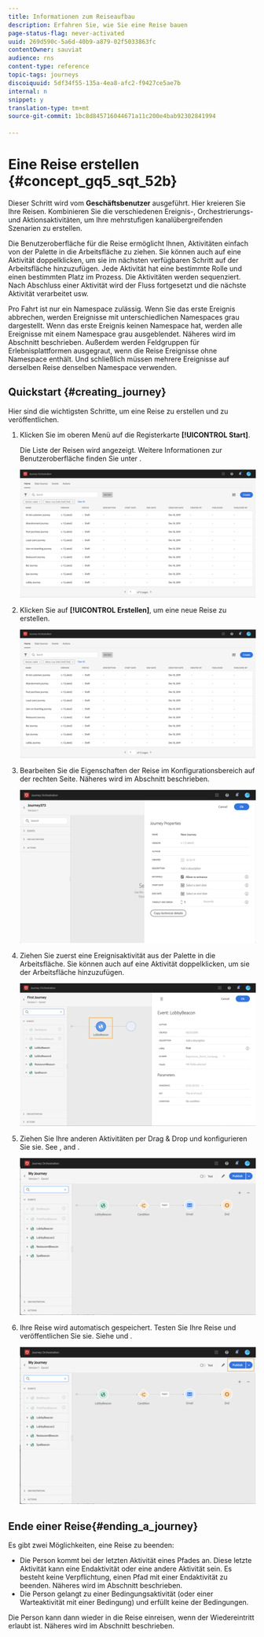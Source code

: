 ```yaml
---
title: Informationen zum Reiseaufbau
description: Erfahren Sie, wie Sie eine Reise bauen
page-status-flag: never-activated
uuid: 269d590c-5a6d-40b9-a879-02f5033863fc
contentOwner: sauviat
audience: rns
content-type: reference
topic-tags: journeys
discoiquuid: 5df34f55-135a-4ea8-afc2-f9427ce5ae7b
internal: n
snippet: y
translation-type: tm+mt
source-git-commit: 1bc8d845716044671a11c200e4bab92302841994

---
```




# Eine Reise erstellen {#concept_gq5_sqt_52b}

Dieser Schritt wird vom **Geschäftsbenutzer** ausgeführt. Hier kreieren Sie Ihre Reisen. Kombinieren Sie die verschiedenen Ereignis-, Orchestrierungs- und Aktionsaktivitäten, um Ihre mehrstufigen kanalübergreifenden Szenarien zu erstellen.

Die Benutzeroberfläche für die Reise ermöglicht Ihnen, Aktivitäten einfach von der Palette in die Arbeitsfläche zu ziehen. Sie können auch auf eine Aktivität doppelklicken, um sie im nächsten verfügbaren Schritt auf der Arbeitsfläche hinzuzufügen. Jede Aktivität hat eine bestimmte Rolle und einen bestimmten Platz im Prozess. Die Aktivitäten werden sequenziert. Nach Abschluss einer Aktivität wird der Fluss fortgesetzt und die nächste Aktivität verarbeitet usw.

Pro Fahrt ist nur ein Namespace zulässig. Wenn Sie das erste Ereignis abbrechen, werden Ereignisse mit unterschiedlichen Namespaces grau dargestellt. Wenn das erste Ereignis keinen Namespace hat, werden alle Ereignisse mit einem Namespace grau ausgeblendet. Näheres wird im Abschnitt [](../event/selecting-the-namespace.md) beschrieben. Außerdem werden Feldgruppen für Erlebnisplattformen ausgegraut, wenn die Reise Ereignisse ohne Namespace enthält. Und schließlich müssen mehrere Ereignisse auf derselben Reise denselben Namespace verwenden.

## Quickstart {#creating_journey}

Hier sind die wichtigsten Schritte, um eine Reise zu erstellen und zu veröffentlichen.

1. Klicken Sie im oberen Menü auf die Registerkarte **[!UICONTROL Start]**.

   Die Liste der Reisen wird angezeigt. Weitere Informationen [](../building-journeys/using-the-journey-designer.md) zur Benutzeroberfläche finden Sie unter .

   ![](../assets/journey30.png)

1. Klicken Sie auf **[!UICONTROL Erstellen]**, um eine neue Reise zu erstellen.

   ![](../assets/journey31.png)

1. Bearbeiten Sie die Eigenschaften der Reise im Konfigurationsbereich auf der rechten Seite. Näheres wird im Abschnitt [](../building-journeys/changing-properties.md) beschrieben.

   ![](../assets/journey32.png)

1. Ziehen Sie zuerst eine Ereignisaktivität aus der Palette in die Arbeitsfläche. Sie können auch auf eine Aktivität doppelklicken, um sie der Arbeitsfläche hinzuzufügen.


   ![](../assets/journey33.png)

1. Ziehen Sie Ihre anderen Aktivitäten per Drag &amp; Drop und konfigurieren Sie sie. See [](../building-journeys/event-activities.md), [](../building-journeys/about-orchestration-activities.md) and [](../building-journeys/about-action-activities.md).

   ![](../assets/journey34.png)

1. Ihre Reise wird automatisch gespeichert. Testen Sie Ihre Reise und veröffentlichen Sie sie. Siehe [](../building-journeys/testing-the-journey.md) und [](../building-journeys/publishing-the-journey.md).

   ![](../assets/journey36.png)

## Ende einer Reise{#ending_a_journey}

Es gibt zwei Möglichkeiten, eine Reise zu beenden:

* Die Person kommt bei der letzten Aktivität eines Pfades an. Diese letzte Aktivität kann eine Endaktivität oder eine andere Aktivität sein. Es besteht keine Verpflichtung, einen Pfad mit einer Endaktivität zu beenden. Näheres wird im Abschnitt [](../building-journeys/end-activity.md) beschrieben.
* Die Person gelangt zu einer Bedingungsaktivität (oder einer Warteaktivität mit einer Bedingung) und erfüllt keine der Bedingungen.

Die Person kann dann wieder in die Reise einreisen, wenn der Wiedereintritt erlaubt ist. Näheres wird im Abschnitt [](../building-journeys/changing-properties.md) beschrieben.

